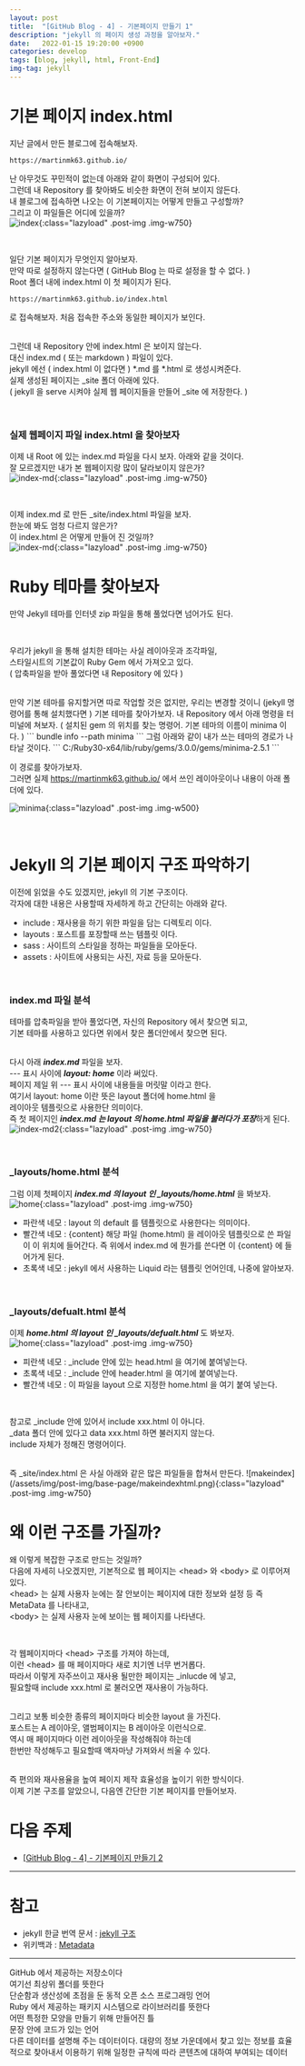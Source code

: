 ```yaml
---
layout: post
title:  "[GitHub Blog - 4] - 기본페이지 만들기 1"
description: "jekyll 의 페이지 생성 과정을 알아보자."
date:   2022-01-15 19:20:00 +0900
categories: develop
tags: [blog, jekyll, html, Front-End]
img-tag: jekyll
---
```


# 기본 페이지 index.html  

지난 글에서 만든 블로그에 접속해보자.   
```
https://martinmk63.github.io/
```
난 아무것도 꾸민적이 없는데 아래와 같이 화면이 구성되어 있다.  
그런데 내 <span class="tooltip" id="id-1">Repository</span> 를 찾아봐도 비슷한 화면이 전혀 보이지 않든다.  
내 블로그에 접속하면 나오는 이 기본페이지는 어떻게 만들고 구성할까?    
그리고 이 파일들은 어디에 있을까?   
![index](/assets/img/post-img/base-page/index.png){:class="lazyload" .post-img .img-w750}


<br>

일단 기본 페이지가 무엇인지 알아보자.  
만약 따로 설정하지 않는다면 ( GitHub Blog 는 따로 설정을 할 수 없다. )  
<span class="tooltip" id="id-2">Root</span> 폴더 내에  index.html 이 첫 페이지가 된다.  
```
https://martinmk63.github.io/index.html
```
로 접속해보자. 처음 접속한 주소와 동일한 페이지가 보인다.  
<br>

그런데 내 Repository 안에 index.html 은 보이지 않는다.  
대신 index.md ( 또는 markdown ) 파일이 있다.  
jekyll 에선 ( index.html 이 없다면 ) *.md 를 *.html 로 생성시켜준다.  
실제 생성된 페이지는 _site 폴더 아래에 있다.  
( jekyll 을 serve 시켜야 실제 웹 페이지들을 만들어 _site 에 저장한다. )  

<br>

### 실제 웹페이지 파일 index.html 을 찾아보자

이제 내 Root 에 있는 index.md 파일을 다시 보자. 아래와 같을 것이다.  
잘 모르겠지만 내가 본 웹페이지랑 많이 달라보이지 않은가?  
![index-md](/assets/img/post-img/base-page/indexmd.png){:class="lazyload" .post-img .img-w750}  

<br>

이제 index.md 로 만든 _site/index.html 파일을 보자.   
한눈에 봐도 엄청 다르지 않은가?  
이 index.html 은 어떻게 만들어 진 것일까?  
![index-md](/assets/img/post-img/base-page/indexhtml.png){:class="lazyload" .post-img .img-w750}
<br>


# Ruby 테마를 찾아보자  
만약 Jekyll 테마를 인터넷 zip 파일을 통해 풀었다면 넘어가도 된다.  

<br>

우리가 jekyll 을 통해 설치한 테마는 사실 레이아웃과 조각파일,   
스타일시트의 기본값이 <span class="tooltip" id="id-3">Ruby</span> <span class="tooltip" id="id-4">Gem</span> 에서 가져오고 있다.  
( 압축파일을 받아 풀었다면 내 Repository 에 있다 )  

<br>
만약 기본 테마를 유지할거면 따로 작업할 것은 없지만,  
우리는 변경할 것이니 (jekyll 명령어를 통해 설치했다면 ) 기본 테마를 찾아가보자.  
내 Repository 에서 아래 명령을 터미널에 쳐보자.  
( 설치된 gem 의 위치를 찾는 명령어. 기본 테마의 이름이 minima 이다. )  
```
 bundle info --path minima
```
그럼 아래와 같이 내가 쓰는 테마의 경로가 나타날 것이다.
```
C:/Ruby30-x64/lib/ruby/gems/3.0.0/gems/minima-2.5.1
```  

이 경로를 찾아가보자.  
그러면 실제 https://martinmk63.github.io/ 에서 쓰인 레이아웃이나 내용이 아래 폴더에 있다.  

![minima](/assets/img/post-img/base-page/minima.png){:class="lazyload" .post-img .img-w500}  

<br>

# Jekyll 의 기본 페이지 구조 파악하기

이전에 읽었을 수도 있겠지만, jekyll 의 기본 구조이다.   
각자에 대한 내용은 사용할때 자세하게 하고 간단히는 아래와 같다.  
- include : 재사용을 하기 위한 파일을 담는 디렉토리 이다.
- layouts : 포스트를 포장할때 쓰는 <span class="tooltip" id="id-5">템플릿</span> 이다.
- sass : 사이트의 스타일을 정하는 파일들을 모아둔다.
- assets : 사이트에 사용되는 사진, 자료 등을 모아둔다.

<br>

### index.md 파일 분석

테마를 압축파일을 받아 풀었다면, 자신의 Repository 에서 찾으면 되고,   
기본 테마를 사용하고 있다면 위에서 찾은 폴더안에서 찾으면 된다.  
<br>

다시 아래 ***index.md*** 파일을 보자.   
 --- 표시 사이에 ***layout: home*** 이라 써있다.   
페이지 제일 위 --- 표시 사이에 내용들을 머릿말 이라고 한다.     
여기서 layout: home 이란 뜻은 layout 폴더에 home.html 을   
레이아웃 템플릿으로 사용한단 의미이다.    
즉 첫 페이지인 ***index.md 는 layout 의 home.html 파일을 불러다가 포장***하게 된다.   
![index-md2](/assets/img/post-img/base-page/indexmd.png){:class="lazyload" .post-img .img-w750}  

<br>

### _layouts/home.html 분석

그럼 이제 첫페이지 ***index.md 의 layout 인 _layouts/home.html*** 을 봐보자.
![home](/assets/img/post-img/base-page/home.png){:class="lazyload" .post-img .img-w750}  
- 파란색 네모 : layout 의 default 를 템플릿으로 사용한다는 의미이다.
- 빨간색 네모 : {content} 해당 파일 (home.html) 을 레이아웃 템플릿으로 쓴 파일이 이 위치에 들어간다. 
즉 위에서 index.md 에 뭔가를 쓴다면 이 {content} 에 들어가게 된다.  
- 초록색 네모 : jekyll 에서 사용하는 Liquid 라는 <span class="tooltip" id="id-6">템플릿 언어</span>인데, 나중에 알아보자.  

<br>

### _layouts/defualt.html 분석

이제 ***home.html 의 layout 인 _layouts/defualt.html*** 도 봐보자.  
![home](/assets/img/post-img/base-page/default.png){:class="lazyload" .post-img .img-w750}   
- 피란색 네모 : _include 안에 있는 head.html 을 여기에 붙여넣는다.
- 초록색 네모 : _include 안에 header.html 을 여기에 붙여넣는다.
- 빨간색 네모 : 이 파일을 layout 으로 지정한 home.html 을 여기 붙여 넣는다.  

<br>

참고로 _include 안에 있어서 include xxx.html 이 아니다.  
_data 폴더 안에 있다고 data xxx.html 하면 불러지지 않는다.   
include 자체가 정해진 명령어이다.  


<br>
즉 _site/index.html 은 사실 아래와 같은 많은 파일들을 합쳐서 만든다.  
![makeindex](/assets/img/post-img/base-page/makeindexhtml.png){:class="lazyload" .post-img .img-w750}

<br>

# 왜 이런 구조를 가질까?  

왜 이렇게 복잡한 구조로 만드는 것일까?  
다음에 자세히 나오겠지만, 기본적으로 웹 페이지는 \<head> 와 \<body> 로 이루어져 있다.  
\<head> 는 실제 사용자 눈에는 잘 안보이는 페이지에 대한 정보와 설정 등 즉 <span class="tooltip" id="id-7">MetaData</span> 를 나타내고,  
\<body> 는 실제 사용자 눈에 보이는 웹 페이지를 나타낸다.  

<br>

각 웹페이지마다 \<head> 구조를 가져야 하는데,  
이런 \<head> 를 매 페이지마다 새로 치기엔 너무 번거롭다.  
따라서 이렇게 자주쓰이고 재사용 될만한 페이지는 _inlucde 에 넣고,  
필요할때 include xxx.html 로 불러오면 재사용이 가능하다.  
<br>

그리고 보통 비슷한 종류의 페이지마다 비슷한 layout 을 가진다.  
포스트는 A 레이아웃, 앨범페이지는 B 레이아웃 이런식으로.  
역시 매 페이지마다 이런 레이아웃을 작성해줘야 하는데  
한번만 작성해두고 필요할때 액자마냥 가져와서 씌울 수 있다.  

<br>
즉 편의와 재사용율을 높여 페이지 제작 효율성을 높이기 위한 방식이다.  

<br>
이제 기본 구조를 알았으니, 다음엔 간단한 기본 페이지를 만들어보자.  


# 다음 주제
- [[GitHub Blog - 4] - 기본페이지 만들기 2][base-link]

<hr>

# 참고
- jekyll 한글 번역 문서 : [jekyll 구조][jekyll-docu-link]
- 위키백과 : [Metadata][meta-link]

<hr>

<div class="tooltip-desc">
    <div class="tooltip-description" id="desc-1">GitHub 에서 제공하는 저장소이다</div>
    <div class="tooltip-description" id="desc-2">여기선 최상위 폴더를 뜻한다</div>
    <div class="tooltip-description" id="desc-3">
    단순함과 생산성에 초점을 둔 동적 오픈 소스 프로그래밍 언어
    </div>
    <div class="tooltip-description" id="desc-4">
    Ruby 에서 제공하는 패키지 시스템으로 라이브러리를 뜻한다
    </div>    
    <div class="tooltip-description" id="desc-5">
    어떤 특정한 모양을 만들기 위해 만들어진 틀
    </div>
    <div class="tooltip-description" id="desc-6">
    문장 안에 코드가 있는 언어
    </div>
    <div class="tooltip-description" id="desc-7">
    다른 데이터를 설명해 주는 데이터이다. 대량의 정보 가운데에서 찾고 있는 정보를 효율적으로 찾아내서 이용하기 위해 일정한 규칙에 따라 콘텐츠에 대하여 부여되는 데이터
    </div>
</div>

[meta-link]:https://ko.wikipedia.org/wiki/%EB%A9%94%ED%83%80%EB%8D%B0%EC%9D%B4%ED%84%B0
[jekyll-docu-link]: https://jekyllrb-ko.github.io/docs/structure/
[base-link]: /develop/2022/01/17/blog-base-page2.html